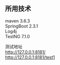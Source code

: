 ## 所用技术
maven 3.6.3  
SpringBoot  2.3.1  
Log4j  
TestNG  7.1.0

测试地址  
http://127.0.0.1:8181/  
http://127.0.0.1:8181/test1  

